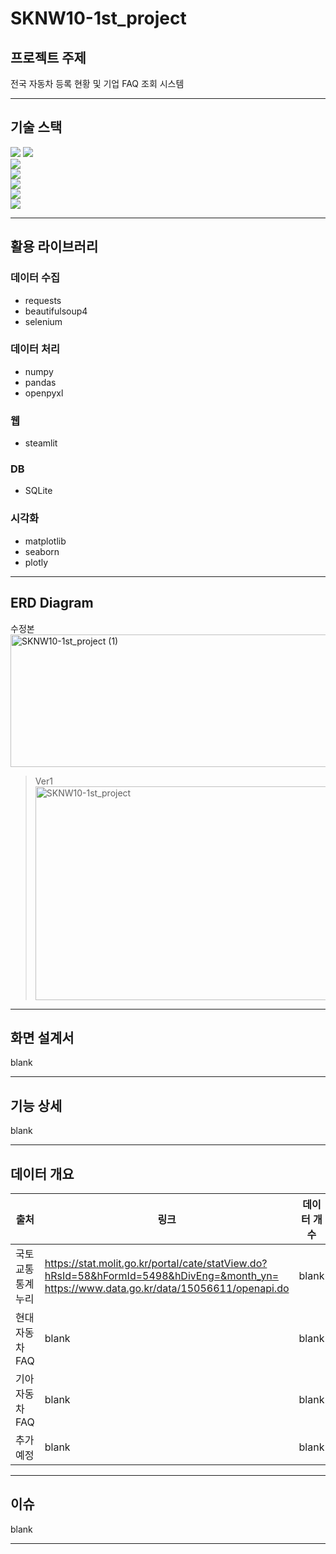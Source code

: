 # SKNW10-1st_project
## 프로젝트 주제
전국 자동차 등록 현황 및 기업 FAQ 조회 시스템

---
## 기술 스택  
<img src="https://img.shields.io/badge/figma-F24E1E?style=for-the-badge&logo=figma&logoColor=white"> <img src="https://img.shields.io/badge/diagramsdotnet-F08705?style=for-the-badge&logo=diagramsdotnet&logoColor=white">    
<img src="https://img.shields.io/badge/streamlit-FF4B4B?style=for-the-badge&logo=streamlit&logoColor=white">  
<img src="https://img.shields.io/badge/sqlite-003B57?style=for-the-badge&logo=sqlite&logoColor=white">  
<img src="https://img.shields.io/badge/python-3776AB?style=for-the-badge&logo=python&logoColor=white">  
<img src="https://img.shields.io/badge/github-181717?style=for-the-badge&logo=github&logoColor=white">  
<img src="https://img.shields.io/badge/cursor-181717?style=for-the-badge&logo=cursor&logoColor=white">  

---
## 활용 라이브러리
### 데이터 수집
- requests
- beautifulsoup4
- selenium

### 데이터 처리
- numpy
- pandas
- openpyxl

### 웹
- steamlit

### DB
- SQLite

### 시각화
- matplotlib
- seaborn
- plotly

---
## ERD Diagram
수정본  
<img width="630" height="212" alt="SKNW10-1st_project (1)" src="https://github.com/user-attachments/assets/55272510-8b7a-4773-89b0-5c06d5d873f2" />


> Ver1  
> <img width="650" height="342" alt="SKNW10-1st_project" src="https://github.com/user-attachments/assets/287d3f79-051f-483e-9e59-13f1f6f439ea" />

---
## 화면 설계서
blank

---
## 기능 상세
blank

---
## 데이터 개요
| 출처 | 링크 | 데이터 개수 | 구성 |
|---|---|---|---|
| 국토교통 통계누리 | https://stat.molit.go.kr/portal/cate/statView.do?hRsId=58&hFormId=5498&hDivEng=&month_yn=  https://www.data.go.kr/data/15056611/openapi.do| blank | blank |
| 현대자동차 FAQ | blank | blank | blank |
| 기아자동차 FAQ | blank | blank | blank |
| 추가 예정 | blank | blank | blank |

---
## 이슈
blank

---
